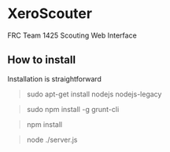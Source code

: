 # XeroScouter
FRC Team 1425 Scouting Web Interface
 
## How to install

Installation is straightforward
> sudo apt-get install nodejs nodejs-legacy

> sudo npm install -g grunt-cli

> npm install

> node ./server.js
